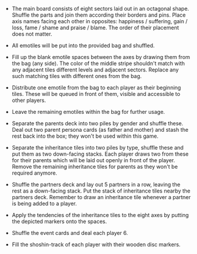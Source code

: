 - The main board consists of eight sectors laid out in an octagonal shape. Shuffle the parts and join them according their borders and pins. Place axis names facing each other in opposites: happiness / suffering, gain / loss, fame / shame and praise / blame. The order of their placement does not matter.

- All emotiles will be put into the provided bag and shuffled. 

- Fill up the blank emotile spaces between the axes by drawing them from the bag (any side). The color of the middle stripe shouldn't match with any adjacent tiles different levels and adjacent sectors. Replace any such matching tiles with different ones from the bag.

- Distribute one emotile from the bag to each player as their beginning tiles. These will be queued in front of them, visible and accessible to other players.

- Leave the remaining emotiles within the bag for further usage.

- Separate the parents deck into two piles by gender and shuffle these. Deal out two parent persona cards (as father and mother) and stash the rest back into the box; they won't be used within this game.

- Separate the inheritance tiles into two piles by type, shuffle these and put them as two  down-facing stacks. Each player draws two from these for their parents which will be laid out openly in front of the player. Remove the remaining inheritance tiles for parents as they won't be required anymore. 

- Shuffle the partners deck and lay out 5 partners in a row, leaving the rest as a down-facing stack. Put the stack of inheritance tiles nearby the partners deck. Remember to draw an inheritance tile whenever a partner is being added to a player.

- Apply the tendencies of the inheritance tiles to the eight axes by putting the depicted markers onto the spaces.

- Shuffle the event cards and deal each player 6.

- Fill the shoshin-track of each player with their wooden disc markers.


